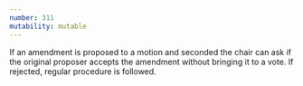 ```yaml
---
number: 311
mutability: mutable
---
```


If an amendment is proposed to a motion and seconded the chair can ask if the original proposer accepts the amendment without bringing it to a vote. If rejected, regular procedure is followed.
